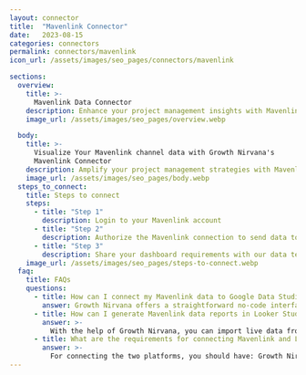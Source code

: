 ```yaml
---
layout: connector
title:  "Mavenlink Connector"
date:   2023-08-15
categories: connectors
permalink: connectors/mavenlink
icon_url: /assets/images/seo_pages/connectors/mavenlink

sections:
  overview:
    title: >-
      Mavenlink Data Connector
    description: Enhance your project management insights with Mavenlink integration. Seamlessly merge project data from Mavenlink with Looker Studio's analytical capabilities, unlocking insights that shape project strategies, resource allocation, and operational excellence.
    image_url: /assets/images/seo_pages/overview.webp

  body:
    title: >-
      Visualize Your Mavenlink channel data with Growth Nirvana's
      Mavenlink Connector
    description: Amplify your project management strategies with Mavenlink insights integrated into Looker Studio.
    image_url: /assets/images/seo_pages/body.webp
  steps_to_connect:
    title: Steps to connect
    steps:
      - title: "Step 1"
        description: Login to your Mavenlink account
      - title: "Step 2"
        description: Authorize the Mavenlink connection to send data to Growth Nirvana
      - title: "Step 3"
        description: Share your dashboard requirements with our data team. We will build the report for you.
    image_url: /assets/images/seo_pages/steps-to-connect.webp
  faq:
    title: FAQs
    questions:
      - title: How can I connect my Mavenlink data to Google Data Studio/Looker Studio?
        answer: Growth Nirvana offers a straightforward no-code interface to connect to Mavenlink data sources.
      - title: How can I generate Mavenlink data reports in Looker Studio?
        answer: >-
          With the help of Growth Nirvana, you can import live data from Mavenlink into Looker Studio. These data can be viewed in charts, tables, and dashboards to generate branded reports that can be shared instantly.
      - title: What are the requirements for connecting Mavenlink and Looker Studio?
        answer: >-
          For connecting the two platforms, you should have: Growth Nirvana Account and Mavenlink Ads Account
---
```

